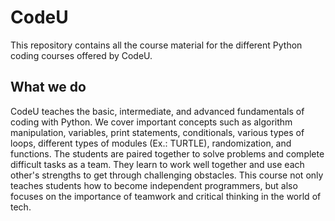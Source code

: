 # CodeU
This repository contains all the course material for the different Python coding courses offered by CodeU.

## What we do
CodeU teaches the basic, intermediate, and advanced fundamentals of coding with Python. We cover important concepts such as algorithm manipulation, variables, print statements, conditionals, various types of loops, different types of modules (Ex.: TURTLE), randomization, and functions. The students are paired together to solve problems and complete difficult tasks as a team. They learn to work well together and use each other's strengths to get through challenging obstacles. This course not only teaches students how to become independent programmers, but also focuses on the importance of teamwork and critical thinking in the world of tech. 
